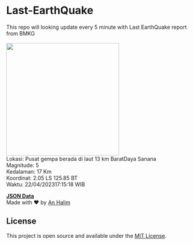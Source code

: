 # Last-EarthQuake
This repo will looking update every 5 minute with Last EarthQuake report from BMKG
<br>
<br>
<img src="https://ews.bmkg.go.id/TEWS/data/20230422171518.mmi.jpg?001852e71y2gpl8155f0k0m" width="300"/>
<br>
Lokasi: Pusat gempa berada di laut 13 km BaratDaya Sanana <br>
Magnitude: 5 <br>
Kedalaman: 17 Km <br>
Koordinat: 2.05 LS 125.85 BT <br>
Waktu: 22/04/202317:15:18 WIB <br>

<a href="./data/data.json">**JSON Data**</a>
<br>
Made with ❤️ by <a href="https://github.com/an-halim">An Halim</a>
## License

This project is open source and available under the [MIT License](LICENSE).
